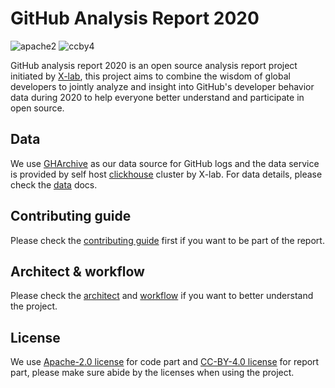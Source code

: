 # GitHub Analysis Report 2020

![apache2](https://img.shields.io/badge/license-Apache%202-blue) ![ccby4](https://img.shields.io/badge/license-CC%20BY%204.0-blue)

GitHub analysis report 2020 is an open source analysis report project initiated by [X-lab](https://x-lab.info), this project aims to combine the wisdom of global developers to jointly analyze and insight into GitHub's developer behavior data during 2020 to help everyone better understand and participate in open source.

## Data

We use [GHArchive](https://www.gharchive.org/) as our data source for GitHub logs and the data service is provided by self host [clickhouse](https://clickhouse.tech/) cluster by X-lab. For data details, please check the [data](https://www.x-lab.info/github-analysis-report-2020/) docs.

## Contributing guide

Please check the [contributing guide](https://www.x-lab.info/github-analysis-report-2020/) first if you want to be part of the report.

## Architect & workflow

Please check the [architect](https://www.x-lab.info/github-analysis-report-2020/) and [workflow](https://www.x-lab.info/github-analysis-report-2020/) if you want to better understand the project.

## License

We use [Apache-2.0 license](LICENSE) for code part and [CC-BY-4.0 license](LICENSE-CC-BY) for report part, please make sure abide by the licenses when using the project.

